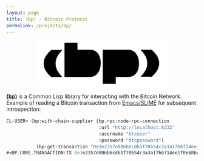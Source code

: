 ```yaml
---
layout: page
title: (bp) - Bitcoin Protocol
permalink: /projects/bp/
---
```


<p align="center">
  <img src="/projects/bp.svg" width="70%" alt="(bp) logo">
</p>

[**(bp)**][bp-on-github] is a Common Lisp library for interacting with the
Bitcoin Network. Example of reading a Bitcoin transaction from
[Emacs/SLIME][slime] for subsequent introspection:

```lisp
CL-USER> (bp:with-chain-supplier (bp.rpc:node-rpc-connection
                                  :url "http://localhost:8332"
                                  :username "btcuser"
                                  :password "btcpassword")
           (bp:get-transaction "0e3e2357e806b6cdb1f70b54c3a3a17b6714ee1f0e68bebb44a74b1efd512098"))
#<BP.CORE.TRANSACTION:TX 0e3e2357e806b6cdb1f70b54c3a3a17b6714ee1f0e68bebb44a74b1efd512098>
```

[bp-on-github]: https://github.com/rodentrabies/bp
[slime]: https://slime.common-lisp.dev/
